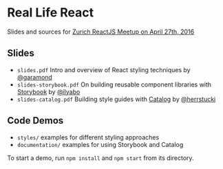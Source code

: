 # Real Life React

Slides and sources for [Zurich ReactJS Meetup on April 27th, 2016](http://www.meetup.com/Zurich-ReactJS-Meetup/events/230199914/)

## Slides

- `slides.pdf` Intro and overview of React styling techniques by [@garamond](https://github.com/garamond)
- `slides-storybook.pdf` On building reusable component libraries with [Storybook](https://github.com/kadirahq/react-storybook) by [@ilyabo](https://github.com/ilyabo)
- `slides-catalog.pdf` Building style guides with [Catalog](http://interactivethings.github.io/catalog/) by [@herrstucki](https://github.com/herrstucki)

## Code Demos

- `styles/` examples for different styling approaches
- `documentation/` examples for using Storybook and Catalog

To start a demo, run `npm install` and `npm start` from its directory.
